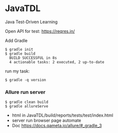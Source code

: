 # JavaTDL
Java Test-Driven Learning

Open API for test: 
https://reqres.in/

Add Gradle
```
$ gradle init
$ gradle build
  BUILD SUCCESSFUL in 8s
  4 actionable tasks: 2 executed, 2 up-to-date
```
run my task:
```
$ gradle -q version
```
### Allure run server
```
$ gradle clean build
$ gradle allureServe
```
- html in JavaTDL/build/reports/tests/test/index.html
- server run browser page automate
- Doc https://docs.qameta.io/allure/#_gradle_3

